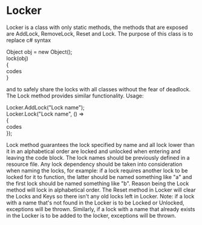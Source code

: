 Locker
======

Locker is a class with only static methods, the methods that are exposed are AddLock, RemoveLock, Reset and Lock. The purpose of this class is to replace c# syntax

Object obj = new Object();  
lock(obj)  
{  
    codes  
}  

and to safely share the locks with all classes without the fear of deadlock. The Lock method provides similar functionality. Usage:

Locker.AddLock("Lock name");  
Locker.Lock("Lock name", () =>  
{  
    codes  
});  

Lock method guarantees the lock specified by name and all lock lower than it in an alphabetical order are locked and unlocked when entering and leaving the code block. The lock names should be previously defined in a resource file. Any lock dependency should be taken into consideration when naming the locks, for example: if a lock requires another lock to be locked for it to function, the latter should be named something like "a" and the first lock should be named something like "b". Reason being the Lock method will lock in alphabetical order.
The Reset method in Locker will clear the Locks and Keys so there isn't any old locks left in Locker. 
Note: if a lock with a name that's not found in the Locker is to be Locked or Unlocked, exceptions will be thrown. Similarly, if a lock with a name that already exists in the Locker is to be added to the locker, exceptions will be thrown.
